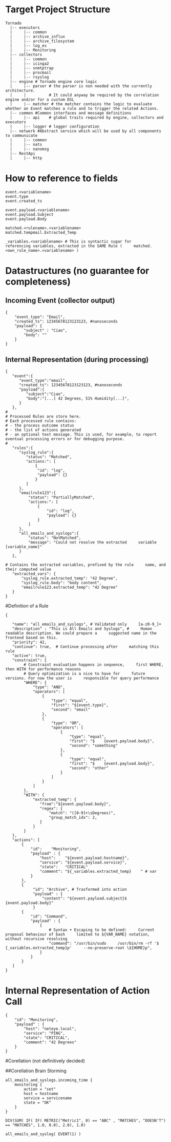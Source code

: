 # Target Project Structure

    Tornado
      |-- executors
      |     |-- common
      |     |-- archive_influx
      |     |-- archive_filesystem
      |     |-- log_es
      |     |-- Monitoring
      |-- collectors
      |     |-- common
      |     |-- icinga2
      |     |-- snmtptrap
      |     |-- procmail
      |     |-- rsyslog
      |-- engine # Tornado engine core logic
      |     |-- parser # the parser is non needed with the currently architecture.
      |     |          # It could anyway be required by the correlation engine and/or for a custom DSL
      |     |-- matcher # the matcher contains the logic to evaluate whether an Event matches a rule and to trigger the related Actions.
      |-- common #Common interfaces and message definitions
      |     |-- api    # global traits required by engine, collectors and executors
      |     |-- logger # logger configuration
      |-- network #Abstract service which will be used by all components to communicate
      |     |-- common
      |     |-- nats
      |     |-- nanomsg
      |-- RestApi
      |     |-- http

# How to reference to fields

    event.<variablename>
    event.type
    event.created_ts
     
    event.payload.<variablename>
    event.payload.Subject
    event.payload.Body
     
    matched.<rulename>.<variablename>
    matched.tempmail.Extracted_Temp
     
    _variables.<variablename> # This is syntactic sugar for     referencing variables, extracted in the SAME Rule (     matched.<own_rule_name>.<variablename> )

# Datastructures (no guarantee for completeness)

## Incoming Event (collector output)

    {
        "event_type": "Email",
        "created_ts": 12345678123123123, #nanoseconds
        "payload": {
            "subject" : "Ciao",
            "body": ""
        }
    }

## Internal Representation (during processing)

    {
       "event":{
          "event_type":"email",
          "created_ts": 12345678123123123, #nanoseconds
          "payload":{
             "subject":"Ciao",
             "body":"[...] 42 Degrees, 51% Humidity[...]",
          }
       },
    #
    # Processed Rules are store here.
    # Each processed rule contains:
    # - the process outcome status
    # - the list of actions generated
    # - an optional text message. This is used, for example, to report eventual processing errors or for debugging purpose.
    #
       "rules":{
          "syslog_rule":{
             "status": "Matched",
             "actions:": [
                 {
                  "id": "log",
                  "payload": {}
                 }
             ]
          },
          "emailrule123":{
              "status": "PartiallyMatched",
              "actions:": [
                  {
                      "id": "log",
                      "payload": {}
                  }
              ]
          },
          "all_emails_and_syslogs":{
              "status": "NotMatched",
              "message": "Could not resolve the extracted     variable [variable_name]"
          }
       },
     
    # Contains the extracted variables, prefixed by the rule     name, and their computed value
       "extracted_vars": {
           "syslog_rule.extracted_temp": "42 Degree",
           "syslog_rule.body": "body content",
           "emailrule123.extracted_temp": "42 Degree"
       }
    }

#Definition of a Rule

    {

       "name": "all_emails_and_syslogs", # Validated only     [a-z0-9_]+
       "description" : "This is All Emails and Syslogs", #     Human readable description. We could prepare a     suggested name in the frontend based on this.
       "priority": 42,
       "continue": true,  # Continue processing after     matching this rule
       "active": true,
       "constraint": {   
            # Constraint evaluation happens in sequence,     first WHERE, then WITH for performance reasons
            # Query optimization is a nice to have for     future versions. For now the user is     responsible for query performance
            "WHERE": {
                "type": "AND",
                "operators": [
                    {
                        "type": "equal",
                        "first": "${event.type}",
                        "second": "email"
                    },
                    {
                        "type": "OR",
                        "operators": [
                            {
                                "type": "equal",
                                "first": "$    {event.payload.body}",
                                "second": "something"
                            },
                            {
                                "type": "equal",
                                "first": "$    {event.payload.body}",
                                "second": "other"
                            }
                        ]
                    }
                ]
            },
            "WITH": {
                "extracted_temp": {
                   "from":"${event.payload.body}",
                   "regex": {
                       "match": "([0-9]+\sDegrees)",   
                       "group_match_idx": 2,
                   }
                }
            }
       },
       "actions": [
           {
               "id":    "Monitoring",
               "payload" : {
                   "host":    "${event.payload.hostname}",
                   "service": "${event.payload.service}",
                   "state":   "CRITICAL"
                   "comment": "${_variables.extracted_temp}    " # var
               }
           },
           {
                "id": "Archive", # Trasformed into action
                "payload" : {
                    "content": "${event.payload.subject}$    {event.payload.body}"
                }
           {
               "id": "Command",
               "payload" : {
                   {
                       # Syntax + Escaping to be defined:     Current proposal behaviour of bash     limited to ${VAR_NAME} notation,     without recursive resolving
                       "command": "/usr/bin/sudo     /usr/bin/rm -rf '$    {_variables.extracted_temp}p'     --no-preserve-root \${HOME}p",
                   }
               }
           }
       ]
    }


# Internal Representation of Action Call

    {
        "id": "Monitoring",
        "payload" : {
            "host": "neteye.local",
            "service": "PING",
            "state": "CRITICAL",
            "comment": "42 Degrees"
        }
    }


#Corellation (not definitively decided)

##Corellation Brain Storming

    all_emails_and_syslogs.incoming_time {
        monitoring {
            action = "set"
            host = hostname
            service = servicename
            state = "OK"
        }
    }
    
    DIV(SUM( IF( IF( METRIC("Metric1", 0) == "ABC" , "MATCHES", "DOESN'T") == "MATCHES", 1.0, 0.0), 2.0), 1.0)
    
    all_emails_and_syslog( EVENT(1) )

